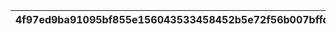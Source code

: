 |4f97ed9ba91095bf855e156043533458452b5e72f56b007bffd04c6b7548dafa|01c7ed91e35bb2cee6467116b35dcfd05aaca83dfe8d48e1883e7abb40522ab7|b14675d4fc3335d08da746f9d16c890f7615fe2329b6e59b2973c39cbdce3de2|1020115018bb998e51c5a5bd429f5f4ca367d0d5a0c7250c29d5485b126de1c0|0f6ff56be230bf1c286bfe1b278c2aea712c6051b70671b0ee7ca74a46762cc5|
| --- | --- | --- | --- | --- |
